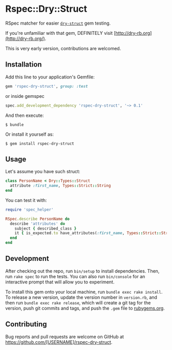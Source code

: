 # Rspec::Dry::Struct

RSpec matcher for easier [`dry-struct`](https://github.com/dry-rb/dry-struct) gem testing.

If you're unfamiliar with that gem, DEFINITELY visit [http://dry-rb.org](http://dry-rb.org/).

This is very early version, contributions are welcomed.

## Installation

Add this line to your application's Gemfile:

```ruby
gem 'rspec-dry-struct', group: :test
```

or inside gemspec

```ruby
spec.add_development_dependency 'rspec-dry-struct', '~> 0.1'
```

And then execute:

    $ bundle

Or install it yourself as:

    $ gem install rspec-dry-struct

## Usage

Let's assume you have such struct:

```ruby
class PersonName < Dry::Types::Struct
  attribute :first_name, Types::Strict::String
end
```

You can test it with:

```ruby
require 'spec_helper'

RSpec.describe PersonName do
  describe 'attributes' do
    subject { described_class }
    it { is_expected.to have_attributes(:first_name, Types::Strict::String) }
  end
end
```

## Development

After checking out the repo, run `bin/setup` to install dependencies. Then, run `rake spec` to run the tests. You can also run `bin/console` for an interactive prompt that will allow you to experiment.

To install this gem onto your local machine, run `bundle exec rake install`. To release a new version, update the version number in `version.rb`, and then run `bundle exec rake release`, which will create a git tag for the version, push git commits and tags, and push the `.gem` file to [rubygems.org](https://rubygems.org).

## Contributing

Bug reports and pull requests are welcome on GitHub at https://github.com/[USERNAME]/rspec-dry-struct.

